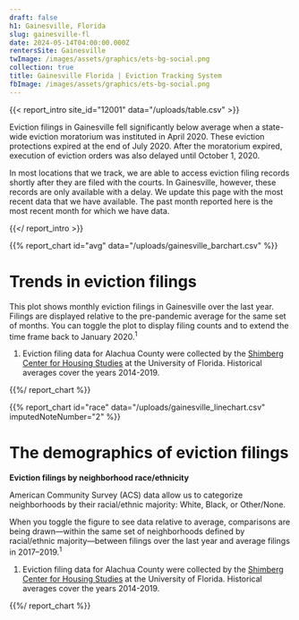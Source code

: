 ```yaml
---
draft: false
h1: Gainesville, Florida
slug: gainesville-fl
date: 2024-05-14T04:00:00.000Z
rentersSite: Gainesville
twImage: /images/assets/graphics/ets-bg-social.png
collection: true
title: Gainesville Florida | Eviction Tracking System
fbImage: /images/assets/graphics/ets-bg-social.png
---
```

{{< report_intro site_id="12001" data="/uploads/table.csv" >}}

Eviction filings in Gainesville fell significantly below average when a state-wide eviction moratorium was instituted in April 2020. These eviction protections expired at the end of July 2020. After the moratorium expired, execution of eviction orders was also delayed until October 1, 2020.

In most locations that we track, we are able to access eviction filing records shortly after they are filed with the courts. In Gainesville, however, these records are only available with a delay. We update this page with the most recent data that we have available. The past month reported here is the most recent month for which we have data.

{{</ report_intro >}}


{{% report_chart id="avg" data="/uploads/gainesville_barchart.csv" %}}



# Trends in eviction filings

This plot shows monthly eviction filings in Gainesville over the last year. Filings are displayed relative to the pre-pandemic average for the same set of months. You can toggle the plot to display filing counts and to extend the time frame back to January 2020.<sup>1</sup>

1. Eviction filing data for Alachua County were collected by the [Shimberg Center for Housing Studies](http://www.shimberg.ufl.edu/) at the University of Florida. Historical averages cover the years 2014-2019.



{{%/ report_chart %}}


{{% report_chart id="race" data="/uploads/gainesville_linechart.csv" imputedNoteNumber="2" %}}

# The demographics of eviction filings

**Eviction filings by neighborhood race/ethnicity**

American Community Survey (ACS) data allow us to categorize neighborhoods by their racial/ethnic majority: White, Black, or Other/None. 

When you toggle the figure to see data relative to average, comparisons are being drawn—within the same set of neighborhoods defined by racial/ethnic majority—between filings over the last year and average filings in 2017–2019.<sup>1</sup>

1. Eviction filing data for Alachua County were collected by the [Shimberg Center for Housing Studies](http://www.shimberg.ufl.edu/) at the University of Florida. Historical averages cover the years 2014-2019.

{{%/ report_chart %}}